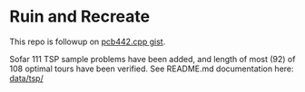 # Ruin and Recreate

This repo is followup on [pcb442.cpp gist](https://gist.github.com/Hermann-SW/1218d13dc7fb95aa90687ad8baa06787).  

Sofar 111 TSP sample problems have been added, and length of most (92) of 108 optimal tours have been verified. See README.md documentation here:  
[data/tsp/](data/tsp/)  
